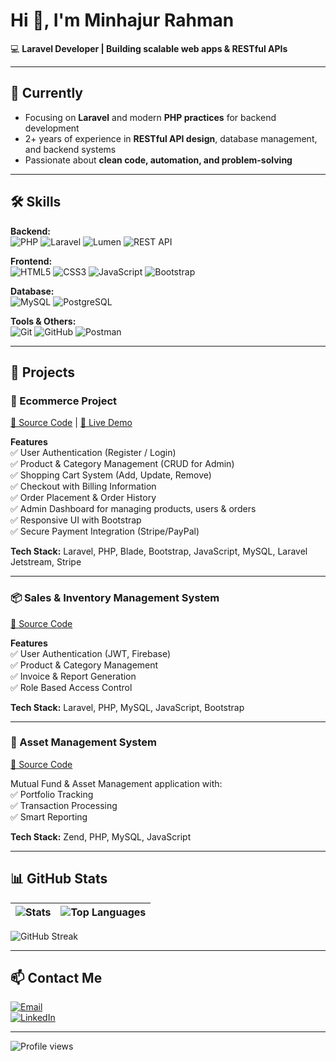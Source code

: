 # Hi 👋, I'm Minhajur Rahman  
💻 **Laravel Developer | Building scalable web apps & RESTful APIs**

---

## 🌱 Currently
- Focusing on **Laravel** and modern **PHP practices** for backend development  
- 2+ years of experience in **RESTful API design**, database management, and backend systems  
- Passionate about **clean code, automation, and problem-solving**

---

## 🛠 Skills

**Backend:**  
![PHP](https://img.shields.io/badge/PHP-777BB4?style=flat&logo=php) 
![Laravel](https://img.shields.io/badge/Laravel-FF2D20?style=flat&logo=laravel) 
![Lumen](https://img.shields.io/badge/Lumen-FF2D20?style=flat&logo=lumen) 
![REST API](https://img.shields.io/badge/REST%20API-009688?style=flat&logo=swagger)  

**Frontend:**  
![HTML5](https://img.shields.io/badge/HTML5-E34F26?style=flat&logo=html5) 
![CSS3](https://img.shields.io/badge/CSS3-1572B6?style=flat&logo=css3) 
![JavaScript](https://img.shields.io/badge/JavaScript-F7DF1E?style=flat&logo=javascript) 
![Bootstrap](https://img.shields.io/badge/Bootstrap-7952B3?style=flat&logo=bootstrap)  

**Database:**  
![MySQL](https://img.shields.io/badge/MySQL-4479A1?style=flat&logo=mysql) 
![PostgreSQL](https://img.shields.io/badge/PostgreSQL-336791?style=flat&logo=postgresql)  

**Tools & Others:**  
![Git](https://img.shields.io/badge/Git-F05032?style=flat&logo=git) 
![GitHub](https://img.shields.io/badge/GitHub-181717?style=flat&logo=github) 
![Postman](https://img.shields.io/badge/Postman-FF6C37?style=flat&logo=postman)

---

## 🚀 Projects

### 🛒 Ecommerce Project  
[📂 Source Code](#) | [🔗 Live Demo](#)  

**Features**  
✅ User Authentication (Register / Login)  
✅ Product & Category Management (CRUD for Admin)  
✅ Shopping Cart System (Add, Update, Remove)  
✅ Checkout with Billing Information  
✅ Order Placement & Order History  
✅ Admin Dashboard for managing products, users & orders  
✅ Responsive UI with Bootstrap  
✅ Secure Payment Integration (Stripe/PayPal)  

**Tech Stack:** Laravel, PHP, Blade, Bootstrap, JavaScript, MySQL, Laravel Jetstream, Stripe  

---

### 📦 Sales & Inventory Management System  
[📂 Source Code](#)  

**Features**  
✅ User Authentication (JWT, Firebase)  
✅ Product & Category Management  
✅ Invoice & Report Generation  
✅ Role Based Access Control  

**Tech Stack:** Laravel, PHP, MySQL, JavaScript, Bootstrap  

---

### 💼 Asset Management System  
[📂 Source Code](#)  

Mutual Fund & Asset Management application with:  
✅ Portfolio Tracking  
✅ Transaction Processing  
✅ Smart Reporting  

**Tech Stack:** Zend, PHP, MySQL, JavaScript  

---

## 📊 GitHub Stats  

| ![Stats](https://github-readme-stats.vercel.app/api?username=MinhazDeveloper&show_icons=true&theme=radical) | ![Top Languages](https://github-readme-stats.vercel.app/api/top-langs/?username=MinhazDeveloper&layout=compact&theme=radical) |
| --- | --- |  

![GitHub Streak](https://github-readme-streak-stats.herokuapp.com/?user=MinhazDeveloper&theme=radical)

---

## 📫 Contact Me
[![Email](https://img.shields.io/badge/Email-D14836?style=flat&logo=gmail&logoColor=white)](mailto:minhazt14@gmail.com)  
[![LinkedIn](https://img.shields.io/badge/LinkedIn-0A66C2?style=flat&logo=linkedin&logoColor=white)](https://www.linkedin.com/in/minhaz-dev1)  

---

![Profile views](https://komarev.com/ghpvc/?username=MinhazDeveloper&color=blue)
